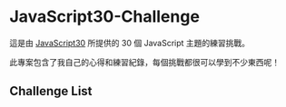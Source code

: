 # JavaScript30-Challenge

這是由 [JavaScript30](https://javascript30.com/) 所提供的 30 個 JavaScript 主題的練習挑戰。

此專案包含了我自己的心得和練習紀錄，每個挑戰都很可以學到不少東西呢！

## Challenge List
